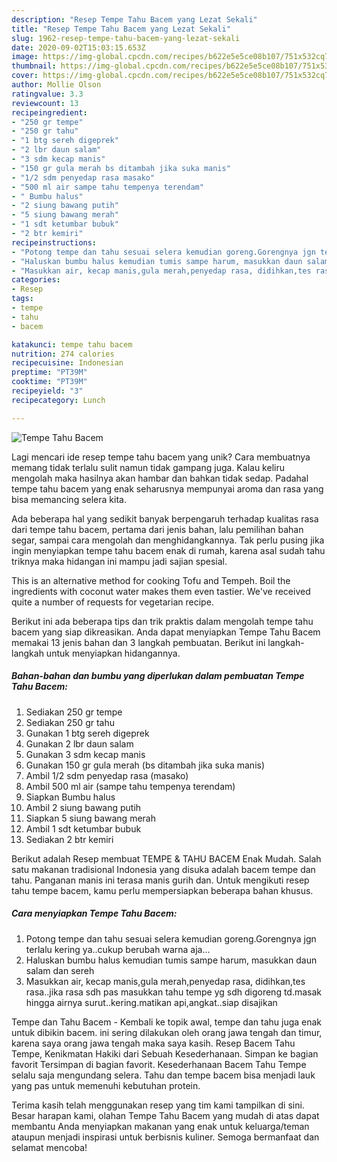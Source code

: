 ```yaml
---
description: "Resep Tempe Tahu Bacem yang Lezat Sekali"
title: "Resep Tempe Tahu Bacem yang Lezat Sekali"
slug: 1962-resep-tempe-tahu-bacem-yang-lezat-sekali
date: 2020-09-02T15:03:15.653Z
image: https://img-global.cpcdn.com/recipes/b622e5e5ce08b107/751x532cq70/tempe-tahu-bacem-foto-resep-utama.jpg
thumbnail: https://img-global.cpcdn.com/recipes/b622e5e5ce08b107/751x532cq70/tempe-tahu-bacem-foto-resep-utama.jpg
cover: https://img-global.cpcdn.com/recipes/b622e5e5ce08b107/751x532cq70/tempe-tahu-bacem-foto-resep-utama.jpg
author: Mollie Olson
ratingvalue: 3.3
reviewcount: 13
recipeingredient:
- "250 gr tempe"
- "250 gr tahu"
- "1 btg sereh digeprek"
- "2 lbr daun salam"
- "3 sdm kecap manis"
- "150 gr gula merah bs ditambah jika suka manis"
- "1/2 sdm penyedap rasa masako"
- "500 ml air sampe tahu tempenya terendam"
- " Bumbu halus"
- "2 siung bawang putih"
- "5 siung bawang merah"
- "1 sdt ketumbar bubuk"
- "2 btr kemiri"
recipeinstructions:
- "Potong tempe dan tahu sesuai selera kemudian goreng.Gorengnya jgn terlalu kering ya..cukup berubah warna aja..."
- "Haluskan bumbu halus kemudian tumis sampe harum, masukkan daun salam dan sereh"
- "Masukkan air, kecap manis,gula merah,penyedap rasa, didihkan,tes rasa..jika rasa sdh pas masukkan tahu tempe yg sdh digoreng td.masak hingga airnya surut..kering.matikan api,angkat..siap disajikan"
categories:
- Resep
tags:
- tempe
- tahu
- bacem

katakunci: tempe tahu bacem 
nutrition: 274 calories
recipecuisine: Indonesian
preptime: "PT39M"
cooktime: "PT39M"
recipeyield: "3"
recipecategory: Lunch

---
```



![Tempe Tahu Bacem](https://img-global.cpcdn.com/recipes/b622e5e5ce08b107/751x532cq70/tempe-tahu-bacem-foto-resep-utama.jpg)

Lagi mencari ide resep tempe tahu bacem yang unik? Cara membuatnya memang tidak terlalu sulit namun tidak gampang juga. Kalau keliru mengolah maka hasilnya akan hambar dan bahkan tidak sedap. Padahal tempe tahu bacem yang enak seharusnya mempunyai aroma dan rasa yang bisa memancing selera kita.

Ada beberapa hal yang sedikit banyak berpengaruh terhadap kualitas rasa dari tempe tahu bacem, pertama dari jenis bahan, lalu pemilihan bahan segar, sampai cara mengolah dan menghidangkannya. Tak perlu pusing jika ingin menyiapkan tempe tahu bacem enak di rumah, karena asal sudah tahu triknya maka hidangan ini mampu jadi sajian spesial.

This is an alternative method for cooking Tofu and Tempeh. Boil the ingredients with coconut water makes them even tastier. We&#39;ve received quite a number of requests for vegetarian recipe.


Berikut ini ada beberapa tips dan trik praktis dalam mengolah tempe tahu bacem yang siap dikreasikan. Anda dapat menyiapkan Tempe Tahu Bacem memakai 13 jenis bahan dan 3 langkah pembuatan. Berikut ini langkah-langkah untuk menyiapkan hidangannya.

<!--inarticleads1-->

##### Bahan-bahan dan bumbu yang diperlukan dalam pembuatan Tempe Tahu Bacem:

1. Sediakan 250 gr tempe
1. Sediakan 250 gr tahu
1. Gunakan 1 btg sereh digeprek
1. Gunakan 2 lbr daun salam
1. Gunakan 3 sdm kecap manis
1. Gunakan 150 gr gula merah (bs ditambah jika suka manis)
1. Ambil 1/2 sdm penyedap rasa (masako)
1. Ambil 500 ml air (sampe tahu tempenya terendam)
1. Siapkan  Bumbu halus
1. Ambil 2 siung bawang putih
1. Siapkan 5 siung bawang merah
1. Ambil 1 sdt ketumbar bubuk
1. Sediakan 2 btr kemiri


Berikut adalah Resep membuat TEMPE &amp; TAHU BACEM Enak Mudah. Salah satu makanan tradisional Indonesia yang disuka adalah bacem tempe dan tahu. Panganan manis ini terasa manis gurih dan. Untuk mengikuti resep tahu tempe bacem, kamu perlu mempersiapkan beberapa bahan khusus. 

<!--inarticleads2-->

##### Cara menyiapkan Tempe Tahu Bacem:

1. Potong tempe dan tahu sesuai selera kemudian goreng.Gorengnya jgn terlalu kering ya..cukup berubah warna aja...
1. Haluskan bumbu halus kemudian tumis sampe harum, masukkan daun salam dan sereh
1. Masukkan air, kecap manis,gula merah,penyedap rasa, didihkan,tes rasa..jika rasa sdh pas masukkan tahu tempe yg sdh digoreng td.masak hingga airnya surut..kering.matikan api,angkat..siap disajikan


Tempe dan Tahu Bacem - Kembali ke topik awal, tempe dan tahu juga enak untuk dibikin bacem. ini sering dilakukan oleh orang jawa tengah dan timur, karena saya orang jawa tengah maka saya kasih. Resep Bacem Tahu Tempe, Kenikmatan Hakiki dari Sebuah Kesederhanaan. Simpan ke bagian favorit Tersimpan di bagian favorit. Kesederhanaan Bacem Tahu Tempe selalu saja mengundang selera. Tahu dan tempe bacem bisa menjadi lauk yang pas untuk memenuhi kebutuhan protein. 

Terima kasih telah menggunakan resep yang tim kami tampilkan di sini. Besar harapan kami, olahan Tempe Tahu Bacem yang mudah di atas dapat membantu Anda menyiapkan makanan yang enak untuk keluarga/teman ataupun menjadi inspirasi untuk berbisnis kuliner. Semoga bermanfaat dan selamat mencoba!
